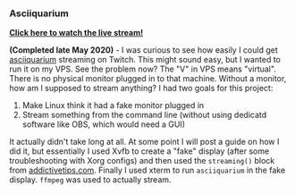### Asciiquarium <a href="https://twitch.tv/asciiquarium" target="_blank"><i class="fab fa-twitch" id="icon"></i></a>

**[Click here to watch the live stream!](https://www.twitch.tv/asciiquarium)**

**(Completed late May 2020)** - I was curious to see how easily I could get [asciiquarium](https://robobunny.com/projects/asciiquarium/html/) streaming on Twitch. This might sound easy, but I wanted to run it on my VPS. See the problem now? The "V" in VPS means "virtual". There is no physical monitor plugged in to that machine. Without a monitor, how am I supposed to stream anything? I had two goals for this project:

1. Make Linux think it had a fake monitor plugged in
2. Stream something from the command line (without using dedicatd software like OBS, which would need a GUI)

It actually didn't take long at all. At some point I will post a guide on how I did it, but essentially I used Xvfb to create a "fake" display (after some troubleshooting with Xorg configs) and then used the `streaming()` block from [addictivetips.com](https://www.addictivetips.com/ubuntu-linux-tips/stream-to-twitch-command-line-linux/). Finally I used xterm to run `asciiquarium` in the fake display. `ffmpeg` was used to actually stream.
